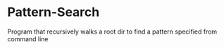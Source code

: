 # Pattern-Search
Program that recursively walks a root dir to find a pattern specified from command line
